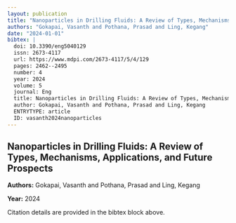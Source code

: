 ```yaml
---
layout: publication
title: "Nanoparticles in Drilling Fluids: A Review of Types, Mechanisms, Applications, and Future Prospects"
authors: "Gokapai, Vasanth and Pothana, Prasad and Ling, Kegang"
date: "2024-01-01"
bibtex: |
  doi: 10.3390/eng5040129
  issn: 2673-4117
  url: https://www.mdpi.com/2673-4117/5/4/129
  pages: 2462--2495
  number: 4
  year: 2024
  volume: 5
  journal: Eng
  title: Nanoparticles in Drilling Fluids: A Review of Types, Mechanisms, Applications, and Future Prospects
  author: Gokapai, Vasanth and Pothana, Prasad and Ling, Kegang
  ENTRYTYPE: article
  ID: vasanth2024nanoparticles
---
```


## Nanoparticles in Drilling Fluids: A Review of Types, Mechanisms, Applications, and Future Prospects

**Authors:** Gokapai, Vasanth and Pothana, Prasad and Ling, Kegang

**Year:** 2024

Citation details are provided in the bibtex block above.
